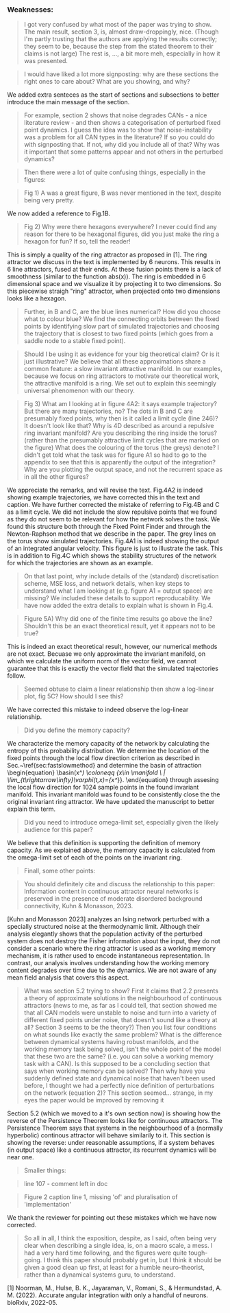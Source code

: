 ### Weaknesses:

> I got very confused by what most of the paper was trying to show. The main result, section 3, is, almost draw-droppingly, nice. (Though I'm partly trusting that the authors are applying the results correctly; they seem to be, because the step from the stated theorem to their claims is not large) The rest is, ..., a bit more meh, especially in how it was presented.
>

> I would have liked a lot more signposting: why are these sections the right ones  to care about? What are you showing, and why?
>

We added extra senteces as the start of sections and subsections to better introduce the main message of the section.


> For example, section 2 shows that noise degrades CANs - a nice
literature review - and then shows a categorisation of perturbed fixed
point dynamics. I guess the idea was to show that noise-instability was a
 problem for all CAN types in the literature? If so you could do with
signposting that. If not, why did you include all of that? Why was it
important that some patterns appear and not others in the perturbed
dynamics?
>

> Then there were a lot of quite confusing things, especially in the figures:
>

> Fig 1) A was a great figure, B was never mentioned in the text, despite being very pretty.

We now added a reference to Fig.1B.

> Fig 2) Why were there hexagons everywhere? I never could find any
reason for there to be hexagonal figures, did you just make the ring a hexagon for fun? If so, tell the reader!

This is simply a quality of the ring attractor as proposed in [1]. The ring attractor we discuss in the text is implemented by 6 neurons. This results in 6 line attractors, fused at their ends. 
At these fusion points there is a lack of smoothness (similar to the function abs(x)).
The ring is embedded in 6 dimensional space and we visualize it by projecting it to two dimensions.
So this piecewise straigh "ring" attractor, when projected onto two dimensions looks like a hexagon.


> Further, in B and C, are the blue lines numerical? How did you choose what to colour blue?
We find the connecting orbits between the fixed points by identifying slow part of simulated trajectories and choosing the trajectory that is closest to two fixed points (which goes from a saddle node to a stable fixed point).

> Should I be using it as evidence for your big theoretical claim? Or is it just illustrative?
We believe that all these approximations share a common feature: a slow invariant attractive manifold.
In our examples, because we focus on ring attractors to motivate our theoretical work, the attractive manifold is a ring.
We set out to explain this seemingly universal phenomenon with our theory.


> Fig 3) What am I looking at in figure 4A2: it says example
trajectory? But there are many trajectories, no? The dots in B and C are
 presumably fixed points, why then is it called a limit cycle (line
246)? It doesn't look like that? Why is 4D described as around a
repulsive ring invariant manifold? Are you describing the ring inside
the torus? (rather than the presumably attractive limit cycles that are
marked on the figure) What does the colouring of the torus (the greys)
denote? I didn't get told what the task was for figure A1 so had to go
to the appendix to see that this is apparently the output of the
integration? Why are you plotting the output space, and not the
recurrent space as in all the other figures?

We appreciate the remarks, and will revise the text.
Fig.4A2 is indeed showing example trajectories, we have corrected this in the text and caption.
We have further corrected the mistake of referring to Fig.4B and C as a limit cycle.
We did not include the slow repulsive points that we found as they do not seem to be relevant for how the network solves the task.
We found this structure both through the Fixed Point Finder and through the Newton-Raphson method that we describe in the paper.
The grey lines on the torus show simulated trajectories. 
Fig.4A1 is indeed showing the output of an integrated angular velocity.
This figure is just to illustrate the task. This is in addition to Fig.4C which shows the stability structures of the network for which the trajectories are shown as an example.


> On that last point, why include details of the (standard)
discretisation scheme, MSE loss, and network details, when key steps to
understand what I am looking at (e.g. figure A1 = output space) are
missing?
We included these details to support reproducability.
We have now added the extra details to explain what is shown in Fig.4.

> Figure 5A) Why did one of the finite time results go above the line?
Shouldn't this be an exact theoretical result, yet it appears not to be true?

This is indeed an exact theoretical result, however, our numerical methods are not exact.
Becuase we only approximate the invariant manifold, on which we calculate the uniform norm of the vector field, we cannot guarantee that this is exactly the vector field that the simulated trajectories follow.


> Seemed obtuse to claim a linear relationship then show a log-linear plot, fig 5C? How should I see this?

We have corrected this mistake to indeed observe the log-linear relationship.


> Did you define the memory capacity?

We characterize the memory capacity of the network by calculating the entropy of this probability distribution.
We determine the location of the fixed points through the local flow direction criterion as described in Sec.~\ref{sec:fastslowmethod}
and determine the basin of attraction
\begin{equation}
\basin(x^*) \coloneqq \{x\in \manifold \ | \lim_{t\rightarrow\infty}\varphi(t,x)=\{x^*\}\}.
\end{equation}
through assesing the local flow direction for 1024 sample points in the found invariant manifold.
This invariant manifold was found to be consistently close the the original invariant ring attractor.
We have updated the manuscript to better explain this term.

> Did you need to introduce omega-limit set, especially given the likely audience for this paper?

We believe that this definition is supporting the definition of memory capacity.
As we explained above, the memory capacity is calculated from the omega-limit set of each of the points on the invariant ring.

> Finall, some other points:
>

> You should definitely cite and discuss the relationship to this
paper: Information content in continuous attractor neural networks is
preserved in the presence of moderate disordered background
connectivity, Kuhn & Monasson, 2023.
>

[Kuhn and Monasson 2023] analyzes an Ising network perturbed with a specially structured noise at the thermodynamic limit.
Although their analysis elegantly shows that the population activity of the perturbed system does not destroy the Fisher information about the input, they do not consider a scenario where the ring attractor is used as a working memory mechanism, it is rather used to encode instantaneous representation. In contrast, our analysis involves understanding how the working memory content degrades over time due to the dynamics. We are not aware of any mean field analysis that covers this aspect.


> What was section 5.2 trying to show? First it claims that 2.2 presents a theory of approximate solutions in the neighbourhood of
continuous attractors (news to me, as far as I could tell, that section showed me that all CAN models were unstable to noise and turn into a
variety of different fixed points under noise, that doesn't sound like a  theory at all? Section 3 seems to be the theory?) Then you list four
conditions on what sounds like exactly the same problem? What is the difference between dynamical systems having robust manifolds, and the
working memory task being solved, isn't the whole point of the model that these two are the same? (i.e. you can solve a working memory task
with a CAN). Is this supposed to be a concluding section that says when working memory can be solved? Then why have you suddenly defined state
and dynamical noise that haven't been used before, I thought we had a perfectly nice definition of perturbations on the network (equation 2)?
This section seemed... strange, in my eyes the paper would be improved by removing it

Section 5.2 (which we moved to a it's own section now) is showing how the reverse of the Persistence Theorem looks like for continuous attractors.
The Persistence Theorem says that systems in the neighbourhood of a (normally hyperbolic) continous attractor will behave similarily to it.
This section is showing the reverse: under reasonable assumptions, if a system behaves (in output space) like a continuous attractor, its recurrent dynamics will be near one.



> Smaller things:

> line 107 - comment left in doc

> Figure 2 caption line 1, missing 'of' and pluralisation of 'implementation'

We thank the reviewer for pointing out these mistakes which we have now corrected.


> So all in all, I think the exposition, despite, as I said, often
being very clear when describing a single idea, is, on a macro scale, a
mess. I had a very hard time following, and the figures were quite
tough-going. I think this paper should probably get in, but I think it
should be given a good clean up first, at least for a humble
neuro-theorist, rather than a dynamical systems guru, to understand.







[1] Noorman, M., Hulse, B. K., Jayaraman, V., Romani, S., & Hermundstad, A. M. (2022). Accurate angular integration with only a handful of neurons. bioRxiv, 2022-05.